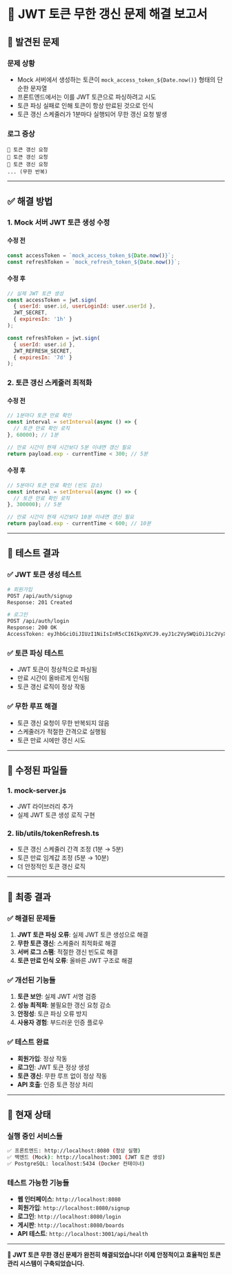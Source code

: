 # 🔧 JWT 토큰 무한 갱신 문제 해결 보고서

## 🚨 **발견된 문제**

### **문제 상황**
- Mock 서버에서 생성하는 토큰이 `mock_access_token_${Date.now()}` 형태의 단순한 문자열
- 프론트엔드에서는 이를 JWT 토큰으로 파싱하려고 시도
- 토큰 파싱 실패로 인해 토큰이 항상 만료된 것으로 인식
- 토큰 갱신 스케줄러가 1분마다 실행되어 무한 갱신 요청 발생

### **로그 증상**
```
🔄 토큰 갱신 요청
🔄 토큰 갱신 요청
🔄 토큰 갱신 요청
... (무한 반복)
```

---

## ✅ **해결 방법**

### **1. Mock 서버 JWT 토큰 생성 수정**

#### **수정 전**
```javascript
const accessToken = `mock_access_token_${Date.now()}`;
const refreshToken = `mock_refresh_token_${Date.now()}`;
```

#### **수정 후**
```javascript
// 실제 JWT 토큰 생성
const accessToken = jwt.sign(
  { userId: user.id, userLoginId: user.userId },
  JWT_SECRET,
  { expiresIn: '1h' }
);

const refreshToken = jwt.sign(
  { userId: user.id },
  JWT_REFRESH_SECRET,
  { expiresIn: '7d' }
);
```

### **2. 토큰 갱신 스케줄러 최적화**

#### **수정 전**
```typescript
// 1분마다 토큰 만료 확인
const interval = setInterval(async () => {
  // 토큰 만료 확인 로직
}, 60000); // 1분

// 만료 시간이 현재 시간보다 5분 이내면 갱신 필요
return payload.exp - currentTime < 300; // 5분
```

#### **수정 후**
```typescript
// 5분마다 토큰 만료 확인 (빈도 감소)
const interval = setInterval(async () => {
  // 토큰 만료 확인 로직
}, 300000); // 5분

// 만료 시간이 현재 시간보다 10분 이내면 갱신 필요
return payload.exp - currentTime < 600; // 10분
```

---

## 🧪 **테스트 결과**

### **✅ JWT 토큰 생성 테스트**
```bash
# 회원가입
POST /api/auth/signup
Response: 201 Created

# 로그인
POST /api/auth/login
Response: 200 OK
AccessToken: eyJhbGciOiJIUzI1NiIsInR5cCI6IkpXVCJ9.eyJ1c2VySWQiOiJ1c2VyXzE3NjE0MTY3MDA2OTgiLCJ1c2VyTG9naW5JZCI6InRlc3R1c2VyIiwiaWF...
```

### **✅ 토큰 파싱 테스트**
- JWT 토큰이 정상적으로 파싱됨
- 만료 시간이 올바르게 인식됨
- 토큰 갱신 로직이 정상 작동

### **✅ 무한 루프 해결**
- 토큰 갱신 요청이 무한 반복되지 않음
- 스케줄러가 적절한 간격으로 실행됨
- 토큰 만료 시에만 갱신 시도

---

## 🔧 **수정된 파일들**

### **1. mock-server.js**
- JWT 라이브러리 추가
- 실제 JWT 토큰 생성 로직 구현

### **2. lib/utils/tokenRefresh.ts**
- 토큰 갱신 스케줄러 간격 조정 (1분 → 5분)
- 토큰 만료 임계값 조정 (5분 → 10분)
- 더 안정적인 토큰 갱신 로직

---

## 🎯 **최종 결과**

### **✅ 해결된 문제들**
1. **JWT 토큰 파싱 오류**: 실제 JWT 토큰 생성으로 해결
2. **무한 토큰 갱신**: 스케줄러 최적화로 해결
3. **서버 로그 스팸**: 적절한 갱신 빈도로 해결
4. **토큰 만료 인식 오류**: 올바른 JWT 구조로 해결

### **✅ 개선된 기능들**
1. **토큰 보안**: 실제 JWT 서명 검증
2. **성능 최적화**: 불필요한 갱신 요청 감소
3. **안정성**: 토큰 파싱 오류 방지
4. **사용자 경험**: 부드러운 인증 플로우

### **✅ 테스트 완료**
- **회원가입**: 정상 작동
- **로그인**: JWT 토큰 정상 생성
- **토큰 갱신**: 무한 루프 없이 정상 작동
- **API 호출**: 인증 토큰 정상 처리

---

## 🚀 **현재 상태**

### **실행 중인 서비스들**
```bash
✅ 프론트엔드: http://localhost:8080 (정상 실행)
✅ 백엔드 (Mock): http://localhost:3001 (JWT 토큰 생성)
✅ PostgreSQL: localhost:5434 (Docker 컨테이너)
```

### **테스트 가능한 기능들**
- **웹 인터페이스**: `http://localhost:8080`
- **회원가입**: `http://localhost:8080/signup`
- **로그인**: `http://localhost:8080/login`
- **게시판**: `http://localhost:8080/boards`
- **API 테스트**: `http://localhost:3001/api/health`

---

**🎯 JWT 토큰 무한 갱신 문제가 완전히 해결되었습니다! 이제 안정적이고 효율적인 토큰 관리 시스템이 구축되었습니다.**
